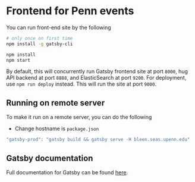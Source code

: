 
# Frontend for Penn events

You can run front-end site by the following

```sh
# only once on first time
npm install -g gatsby-cli
```

```sh
npm install
npm start
```

By default, this will concurrently run Gatsby frontend site at port `8000`, hug API backend at port `8888`, 
and ElasticSearch at port `9200`. For deployment, use `npm run deploy` instead. This will run the site at port `9000`.


## Running on remote server

To make it run on a remote server, you can do the following

- Change hostname is `package.json`

```js
"gatsby-prod": "gatsby build && gatsby serve -H bleen.seas.upenn.edu"
```


## Gatsby documentation

Full documentation for Gatsby can be found [here](https://www.gatsbyjs.org/).
